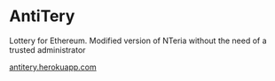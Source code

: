 # AntiTery

Lottery for Ethereum. Modified version of NTeria without the need of a trusted administrator

<a href="http://antitery.herokuapp.com">antitery.herokuapp.com</a>
